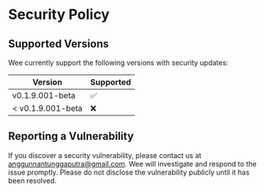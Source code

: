 # Security Policy

## Supported Versions

Wee currently support the following versions with security updates:

| Version           | Supported          |
| ----------------- | ------------------ |
| v0.1.9.001-beta   | :white_check_mark: |
| < v0.1.9.001-beta | :x:                |

## Reporting a Vulnerability

If you discover a security vulnerability, please contact us at anggunnantunggaputra@gmail.com. Wee will investigate and respond to the issue promptly. Please do not disclose the vulnerability publicly until it has been resolved.
